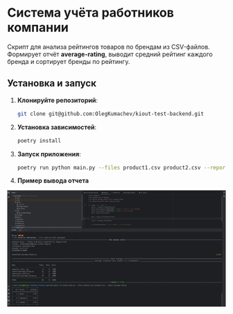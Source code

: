 # Система учёта работников компании

Скрипт для анализа рейтингов товаров по брендам из CSV-файлов. Формирует отчёт **average-rating**, выводит средний рейтинг каждого бренда и сортирует бренды по рейтингу.

## Установка и запуск

1. **Клонируйте репозиторий**:

    ```bash
    git clone git@github.com:OlegKumachev/kiout-test-backend.git
    ```

2. **Установка зависимостей**:

    ```bash
    poetry install
    ```

4. **Запуск приложения**:

    ```bash
    poetry run python main.py --files product1.csv product2.csv --report average-rating.

5. **Пример вывода отчета**

 ![Пример запуска скрипта](/screenshot.png)
